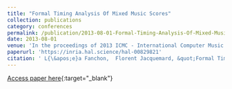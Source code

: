 ```yaml
---
title: "Formal Timing Analysis Of Mixed Music Scores"
collection: publications
category: conferences
permalink: /publication/2013-08-01-Formal-Timing-Analysis-Of-Mixed-Music-Scores
date: 2013-08-01
venue: 'In the proceedings of 2013 ICMC - International Computer Music Conference'
paperurl: 'https://inria.hal.science/hal-00829821'
citation: ' L{\&apos;e}a Fanchon,  Florent Jacquemard, &quot;Formal Timing Analysis Of Mixed Music Scores.&quot; In the proceedings of 2013 ICMC - International Computer Music Conference, 2013.'
---
```

[Access paper here](https://inria.hal.science/hal-00829821){:target="_blank"}
